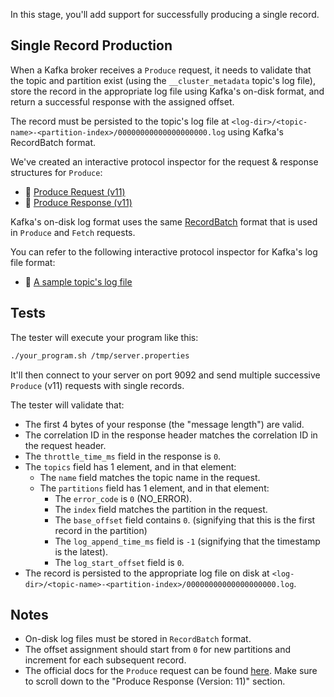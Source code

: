 In this stage, you'll add support for successfully producing a single record.

## Single Record Production

When a Kafka broker receives a `Produce` request, it needs to validate that the topic and partition exist (using the `__cluster_metadata` topic's log file), store the record in the appropriate log file using Kafka's on-disk format, and return a successful response with the assigned offset.

The record must be persisted to the topic's log file at `<log-dir>/<topic-name>-<partition-index>/00000000000000000000.log` using Kafka's RecordBatch format.

We've created an interactive protocol inspector for the request & response structures for `Produce`:

- 🔎 [Produce Request (v11)](https://binspec.org/kafka-produce-request-v11)
- 🔎 [Produce Response (v11)](https://binspec.org/kafka-produce-response-v11)

Kafka's on-disk log format uses the same [RecordBatch](https://binspec.org/kafka-record-batches) format that is used in `Produce` and `Fetch` requests.

You can refer to the following interactive protocol inspector for Kafka's log file format:
- 🔎 [A sample topic's log file](https://binspec.org/kafka-topic-log)

## Tests

The tester will execute your program like this:

```bash
./your_program.sh /tmp/server.properties
```

It'll then connect to your server on port 9092 and send multiple successive `Produce` (v11) requests with single records.

The tester will validate that:

- The first 4 bytes of your response (the "message length") are valid.
- The correlation ID in the response header matches the correlation ID in the request header.
- The `throttle_time_ms` field in the response is `0`.
- The `topics` field has 1 element, and in that element:
  - The `name` field matches the topic name in the request.
  - The `partitions` field has 1 element, and in that element:
    - The `error_code` is `0` (NO_ERROR).
    - The `index` field matches the partition in the request.
    - The `base_offset` field contains `0`. (signifying that this is the first record in the partition)
    - The `log_append_time_ms` field is `-1` (signifying that the timestamp is the latest).
    - The `log_start_offset` field is `0`.
- The record is persisted to the appropriate log file on disk at `<log-dir>/<topic-name>-<partition-index>/00000000000000000000.log`.

## Notes

- On-disk log files must be stored in `RecordBatch` format.
- The offset assignment should start from `0` for new partitions and increment for each subsequent record.
- The official docs for the `Produce` request can be found [here](https://kafka.apache.org/protocol.html#The_Messages_Produce). Make sure to scroll down to the "Produce Response (Version: 11)" section.
